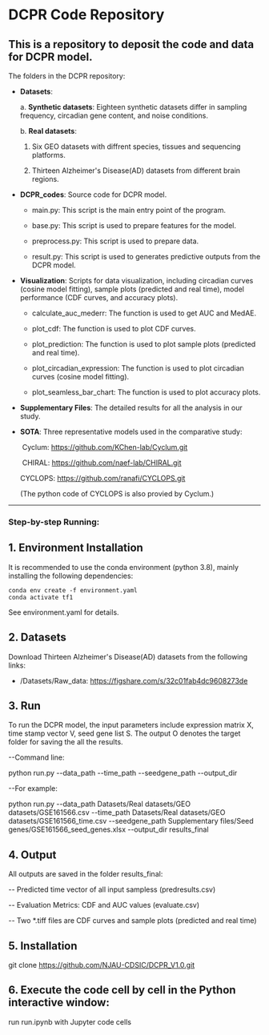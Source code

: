 
# **DCPR** Code Repository

This is a repository to deposit the code and data for **DCPR** model. 
---

The folders in the DCPR repository:

- **Datasets**: 

  a. **Synthetic datasets**: Eighteen synthetic datasets differ in sampling frequency, circadian gene content, and noise conditions.

  b. **Real datasets**:
  
     1) Six GEO datasets with diffrent species, tissues and sequencing platforms.
  
     2) Thirteen Alzheimer's Disease(AD) datasets from different brain regions.

- **DCPR_codes**: Source code for DCPR model.
  
  - main.py: This script is the main entry point of the program.
  
  - base.py: This script is used to prepare features for the model.
  
  - preprocess.py: This script is used to prepare data.
  
  - result.py: This script is used to generates predictive outputs from the DCPR model.

- **Visualization**: Scripts for data visualization, including circadian curves (cosine model fitting), sample plots (predicted and real time),  model performance (CDF curves, and accuracy plots).
  
  - calculate_auc_mederr: The function is used to get AUC and MedAE.
  
  - plot_cdf: The function is used to plot CDF curves.
  
  - plot_prediction: The function is used to plot sample plots (predicted and real time).
  
  - plot_circadian_expression: The function is used to plot circadian curves (cosine model fitting).
  
  - plot_seamless_bar_chart: The function is used to plot accuracy plots.

- **Supplementary Files**: The detailed results for all the analysis in our study.

- **SOTA**: Three representative models used in the comparative study:

  ​	Cyclum: https://github.com/KChen-lab/Cyclum.git

  ​	CHIRAL: https://github.com/naef-lab/CHIRAL.git

    CYCLOPS: https://github.com/ranafi/CYCLOPS.git

    (The python code of CYCLOPS is also provied by Cyclum.)

---



### **Step-by-step Running:**

## 1. Environment Installation

It is recommended to use the conda environment (python 3.8), mainly installing the following dependencies:

```
conda env create -f environment.yaml  
conda activate tf1            
```
See environment.yaml for details.



## 2. Datasets

Download Thirteen Alzheimer's Disease(AD) datasets from the following links:

-  /Datasets/Raw_data: https://figshare.com/s/32c01fab4dc9608273de



## 3. Run

To run the DCPR model, the input parameters include expression matrix X, time stamp vector V, seed gene list S. The output O denotes the target folder for saving the all the results.

--Command line:

python run.py --data_path --time_path --seedgene_path --output_dir 
 
--For example: 
  
python run.py --data_path Datasets/Real datasets/GEO datasets/GSE161566.csv --time_path Datasets/Real datasets/GEO datasets/GSE161566_time.csv --seedgene_path Supplementary files/Seed genes/GSE161566_seed_genes.xlsx --output_dir results_final

## 4.  Output

All outputs are saved in the folder results_final:

-- Predicted time vector of all input sampless (predresults.csv)

-- Evaluation Metrics: CDF and AUC values (evaluate.csv)

-- Two *.tiff files are CDF curves and sample plots (predicted and real time)



## 5.  Installation

git clone https://github.com/NJAU-CDSIC/DCPR_V1.0.git



## 6.  Execute the code cell by cell in the Python interactive window:
  
run run.ipynb with Jupyter code cells

